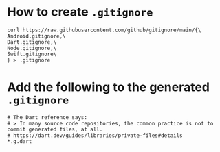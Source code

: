 # How to create `.gitignore`
```shell
curl https://raw.githubusercontent.com/github/gitignore/main/{\
Android.gitignore,\
Dart.gitignore,\
Node.gitignore,\
Swift.gitignore\
} > .gitignore
```

# Add the following to the generated `.gitignore`
```gitignore
# The Dart reference says:
# > In many source code repositories, the common practice is not to commit generated files, at all.
# https://dart.dev/guides/libraries/private-files#details
*.g.dart
```
